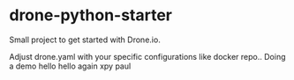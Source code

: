 # drone-python-starter
Small project to get started with Drone.io.

Adjust drone.yaml with your specific configurations like docker repo..
Doing a demo
hello
hello again
xpy
paul
